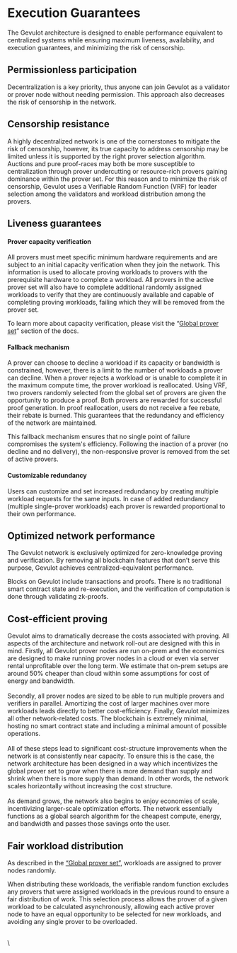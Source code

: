# Execution Guarantees

The Gevulot architecture is designed to enable performance equivalent to centralized systems while ensuring maximum liveness, availability, and execution guarantees, and minimizing the risk of censorship.

## Permissionless participation

Decentralization is a key priority, thus anyone can join Gevulot as a validator or prover node without needing permission. This approach also decreases the risk of censorship in the network.

## Censorship resistance

A highly decentralized network is one of the cornerstones to mitigate the risk of censorship, however, its true capacity to address censorship may be limited unless it is supported by the right prover selection algorithm. Auctions and pure proof-races may both be more susceptible to centralization through prover undercutting or resource-rich provers gaining dominance within the prover set. For this reason and to minimize the risk of censorship, Gevulot uses a Verifiable Random Function (VRF) for leader selection among the validators and workload distribution among the provers.

## Liveness guarantees

#### Prover capacity verification&#x20;

All provers must meet specific minimum hardware requirements and are subject to an initial capacity verification when they join the network. This information is used to allocate proving workloads to provers with the prerequisite hardware to complete a workload. All provers in the active prover set will also have to complete additional randomly assigned workloads to verify that they are continuously available and capable of completing proving workloads, failing which they will be removed from the prover set.

To learn more about capacity verification, please visit the  “[Global prover set](provers.md#global-prover-set)” section of the docs.

#### Fallback mechanism

A prover can choose to decline a workload if its capacity or bandwidth is constrained, however, there is a limit to the number of workloads a prover can decline. When a prover rejects a workload or is unable to complete it in the maximum compute time, the prover workload is reallocated. Using VRF, two provers randomly selected from the global set of provers are given the opportunity to produce a proof. Both provers are rewarded for successful proof generation. In proof reallocation, users do not receive a fee rebate, their rebate is burned. This guarantees that the redundancy and efficiency of the network are maintained.&#x20;

This fallback mechanism ensures that no single point of failure compromises the system's efficiency. Following the inaction of a prover (no decline and no delivery), the non-responsive prover is removed from the set of active provers.

#### Customizable redundancy

Users can customize and set increased redundancy by creating multiple workload requests for the same inputs. In case of added redundancy (multiple single-prover workloads) each prover is rewarded proportional to their own performance.

## Optimized network performance

The Gevulot network is exclusively optimized for zero-knowledge proving and verification. By removing all blockchain features that don’t serve this purpose, Gevulot achieves centralized-equivalent performance.&#x20;

Blocks on Gevulot include transactions and proofs. There is no traditional smart contract state and re-execution, and the verification of computation is done through validating zk-proofs.

## Cost-efficient proving

Gevulot aims to dramatically decrease the costs associated with proving. All aspects of the architecture and network roll-out are designed with this in mind. Firstly, all Gevulot prover nodes are run on-prem and the economics are designed to make running prover nodes in a cloud or even via server rental unprofitable over the long term. We estimate that on-prem setups are around 50% cheaper than cloud within some assumptions for cost of energy and bandwidth.\
\
Secondly, all prover nodes are sized to be able to run multiple provers and verifiers in parallel. Amortizing the cost of larger machines over more workloads leads directly to better cost-efficiency. Finally, Gevulot minimizes all other network-related costs. The blockchain is extremely minimal, hosting no smart contract state and including a minimal amount of possible operations.\
\
All of these steps lead to significant cost-structure improvements when the network is at consistently near capacity. To ensure this is the case, the network architecture has been designed in a way which incentivizes the global prover set to grow when there is more demand than supply and shrink when there is more supply than demand. In other words, the network scales horizontally without increasing the cost structure.\
\
As demand grows, the network also begins to enjoy economies of scale, incentivizing larger-scale optimization efforts. The network essentially functions as a global search algorithm for the cheapest compute, energy, and bandwidth and passes those savings onto the user.

## Fair workload distribution

As described in the [“Global prover set”](provers.md#global-prover-set), workloads are assigned to prover nodes randomly.&#x20;

When distributing these workloads, the verifiable random function excludes any provers that were assigned workloads in the previous round to ensure a fair distribution of work. This selection process allows the prover of a given workload to be calculated asynchronously, allowing each active prover node to have an equal opportunity to be selected for new workloads, and avoiding any single prover to be overloaded.

\
\
